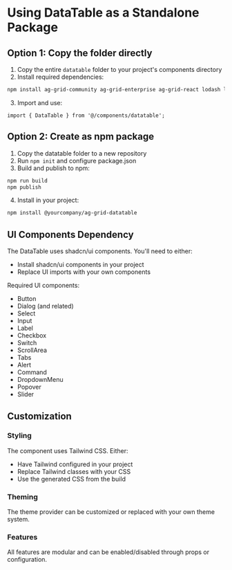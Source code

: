 # Using DataTable as a Standalone Package

## Option 1: Copy the folder directly

1. Copy the entire `datatable` folder to your project's components directory
2. Install required dependencies:
```bash
npm install ag-grid-community ag-grid-enterprise ag-grid-react lodash lucide-react
```
3. Import and use:
```tsx
import { DataTable } from '@/components/datatable';
```

## Option 2: Create as npm package

1. Copy the datatable folder to a new repository
2. Run `npm init` and configure package.json
3. Build and publish to npm:
```bash
npm run build
npm publish
```
4. Install in your project:
```bash
npm install @yourcompany/ag-grid-datatable
```

## UI Components Dependency

The DataTable uses shadcn/ui components. You'll need to either:
- Install shadcn/ui components in your project
- Replace UI imports with your own components

Required UI components:
- Button
- Dialog (and related)
- Select
- Input
- Label
- Checkbox
- Switch
- ScrollArea
- Tabs
- Alert
- Command
- DropdownMenu
- Popover
- Slider

## Customization

### Styling
The component uses Tailwind CSS. Either:
- Have Tailwind configured in your project
- Replace Tailwind classes with your CSS
- Use the generated CSS from the build

### Theming
The theme provider can be customized or replaced with your own theme system.

### Features
All features are modular and can be enabled/disabled through props or configuration.